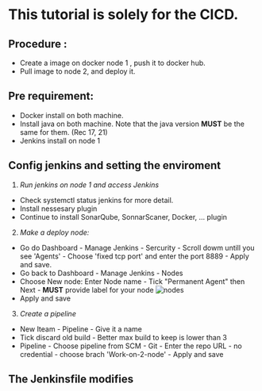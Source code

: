# This tutorial is solely for the CICD.
## Procedure :
-  Create a image on docker node 1 , push it to docker hub. 
-  Pull image to node 2, and deploy it.    

## Pre requirement:
- Docker install on both machine. 
- Install java on both machine. Note that the java version **MUST** be the same for them. (Rec 17, 21)  
- Jenkins install on node 1
    

## Config jenkins and setting the enviroment
1. *Run jenkins  on node 1 and access Jenkins*
- Check systemctl status jenkins for more detail. 
- Install nessesary plugin 
- Continue to install SonarQube, SonnarScaner, Docker, ... plugin  
2. *Make a deploy node:*
- Go do Dashboard - Manage Jenkins - Sercurity - Scroll dowm untill you see 'Agents' - Choose 'fixed tcp port' and enter the port 8889 - Apply and save.
- Go back to Dashboard - Manage Jenkins - Nodes 
- Choose New node:   Enter Node name - Tick "Permanent Agent" then Next - **MUST** provide label for your node 
    ![nodes](nodes.png)
- Apply and save
3. *Create a pipeline*
- New Iteam - Pipeline - Give it a name 
- Tick discard old build - Better max build to keep is lower than 3 
- Pipeline - Choose pipeline from SCM - Git - Enter the repo URL - no credential - choose brach 'Work-on-2-node' - Apply and save

## The Jenkinsfile modifies